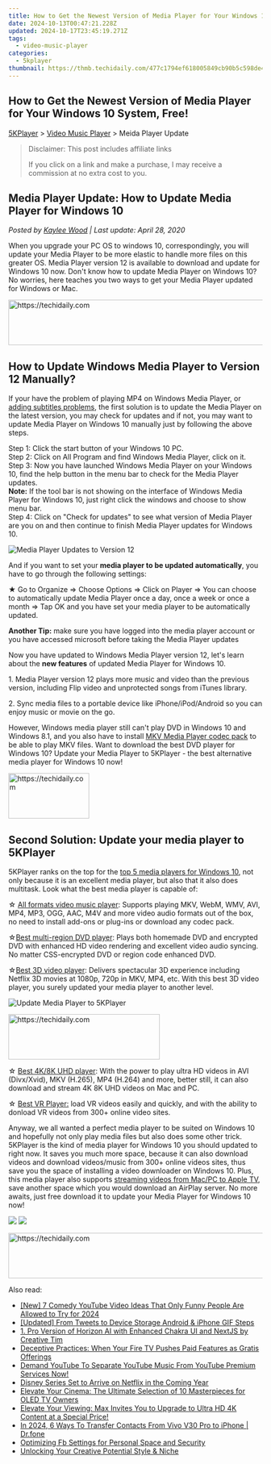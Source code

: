 ```yaml
---
title: How to Get the Newest Version of Media Player for Your Windows 10 System, Free!
date: 2024-10-13T00:47:21.228Z
updated: 2024-10-17T23:45:19.271Z
tags:
  - video-music-player
categories:
  - 5kplayer
thumbnail: https://thmb.techidaily.com/477c1794ef618005849cb90b5c598de4a419e5c1f80c7ae4dc1f76086ad70935.jpg
---
```


## How to Get the Newest Version of Media Player for Your Windows 10 System, Free!

[5KPlayer](https://tools.techidaily.com/5kplayer/products/) \> [Video Music Player](https://tools.techidaily.com/5kplayer/video-music-player/) \> Meida Player Update

>  Disclaimer: This post includes affiliate links
>
>  If you click on a link and make a purchase, I may receive a commission at no extra cost to you.
>

## Media Player Update: How to Update Media Player for Windows 10

 _Posted by [Kaylee Wood](https://www.quora.com/profile/Amanda-Hu-21) | Last update: April 28, 2020_ 

When you upgrade your PC OS to windows 10, correspondingly, you will update your Media Player to be more elastic to handle more files on this greater OS. Media Player version 12 is available to download and update for Windows 10 now. Don't know how to update Media Player on Windows 10? No worries, here teaches you two ways to get your Media Player updated for Windows or Mac.

<!-- affiliate ads begin -->
<a href="https://ephamedtechinc.pxf.io/c/5597632/2137203/26400" target="_top" id="2137203">
  <img src="//a.impactradius-go.com/display-ad/26400-2137203" border="0" alt="https://techidaily.com" width="728" height="90"/>
</a>
<img height="0" width="0" src="https://ephamedtechinc.pxf.io/i/5597632/2137203/26400" style="position:absolute;visibility:hidden;" border="0" />
<!-- affiliate ads end -->

##  How to Update Windows Media Player to Version 12 Manually?

If your have the problem of playing MP4 on Windows Media Player, or [adding subtitles problems](https://tools.techidaily.com/5kplayer/video-music-player/), the first solution is to update the Media Player on the latest version, you may check for updates and if not, you may want to update Media Player on Windows 10 manually just by following the above steps. 

 Step 1: Click the start button of your Windows 10 PC.   
Step 2: Click on All Program and find Windows Media Player, click on it.   
Step 3: Now you have launched Windows Media Player on your Windows 10, find the help button in the menu bar to check for the Media Player updates.   
**Note:** If the tool bar is not showing on the interface of Windows Media Player for Windows 10, just right click the windows and choose to show menu bar.   
Step 4: Click on "Check for updates" to see what version of Media Player are you on and then continue to finish Media Player updates for Windows 10\. 

![Media Player Updates  to Version 12](https://www.5kplayer.com/video-music-player/img/upadate-media-player.jpg)

And if you want to set your **media player to be updated automatically**, you have to go through the following settings: 

★ Go to Organize => Choose Options => Click on Player => You can choose to automatically update Media Player once a day, once a week or once a month => Tap OK and you have set your media player to be automatically updated. 

**Another Tip:** make sure you have logged into the media player account or you have accessed microsoft before taking the Media Player updates

Now you have updated to Windows Media Player version 12, let's learn about the **new features** of updated Media Player for Windows 10\. 

1\. Media Player version 12 plays more music and video than the previous version, including Flip video and unprotected songs from iTunes library. 

2\. Sync media files to a portable device like iPhone/iPod/Android so you can enjoy music or movie on the go. 

However, Windows media player still can't play DVD in Windows 10 and Windows 8.1, and you also have to install [MKV Media Player codec pack](https://tools.techidaily.com/5kplayer/video-music-player/) to be able to play MKV files. Want to download the best DVD player for Windows 10? Update your Media Player to 5KPlayer - the best alternative media player for Windows 10 now!

<!-- affiliate ads begin -->
<a href="https://review-au.sjv.io/c/5597632/2098700/14409" target="_top" id="2098700">
  <img src="//a.impactradius-go.com/display-ad/14409-2098700" border="0" alt="https://techidaily.com" width="160" height="90"/>
</a>
<img height="0" width="0" src="https://review-au.sjv.io/i/5597632/2098700/14409" style="position:absolute;visibility:hidden;" border="0" />
<!-- affiliate ads end -->

## Second Solution: Update your media player to 5KPlayer

5KPlayer ranks on the top for the [top 5 media players for Windows 10](https://tools.techidaily.com/5kplayer/video-music-player/), not only because it is an excellent media player, but also that it also does multitask. Look what the best media player is capable of: 

☆ [All formats video music player](https://tools.techidaily.com/5kplayer/video-music-player/): Supports playing MKV, WebM, WMV, AVI, MP4, MP3, OGG, AAC, M4V and more video audio formats out of the box, no need to install add-ons or plug-ins or download any codec pack. 

☆[Best multi-region DVD player](https://tools.techidaily.com/5kplayer/video-music-player/): Plays both homemade DVD and encrypted DVD with enhanced HD video rendering and excellent video audio syncing. No matter CSS-encrypted DVD or region code enhanced DVD. 

☆[Best 3D video player](https://tools.techidaily.com/5kplayer/video-music-player/): Delivers spectacular 3D experience including Netflix 3D movies at 1080p, 720p in MKV, MP4, etc. With this best 3D video player, you surely updated your media player to another level. 

![Update Media Player to 5KPlayer](https://www.5kplayer.com/video-music-player/../youtube-download/img/play-4k.jpg)

<!-- affiliate ads begin -->
<a href="https://aligracehair.sjv.io/c/5597632/1997643/19272" target="_top" id="1997643">
  <img src="//a.impactradius-go.com/display-ad/19272-1997643" border="0" alt="https://techidaily.com" width="300" height="90"/>
</a>
<img height="0" width="0" src="https://aligracehair.sjv.io/i/5597632/1997643/19272" style="position:absolute;visibility:hidden;" border="0" />
<!-- affiliate ads end -->

☆ [Best 4K/8K UHD player](https://tools.techidaily.com/5kplayer/video-music-player/): With the power to play ultra HD videos in AVI (Divx/Xvid), MKV (H.265), MP4 (H.264) and more, better still, it can also download and stream 4K 8K UHD videos on Mac and PC.   
  
☆ [Best VR Player:](https://tools.techidaily.com/5kplayer/video-music-player/) load VR videos easily and quickly, and with the ability to donload VR videos from 300+ online video sites.   

Anyway, we all wanted a perfect media player to be suited on Windows 10 and hopefully not only play media files but also does some other trick. 5KPlayer is the kind of media player for Windows 10 you should updated to right now. It saves you much more space, because it can also download videos and download videos/music from 300+ online videos sites, thus save you the space of installing a video downloader on Windows 10\. Plus, this media player also supports [streaming videos from Mac/PC to Apple TV](https://tools.techidaily.com/5kplayer/airplay/), save another space which you would download an AirPlay server. No more awaits, just free download it to update your Media Player for Windows 10 now! 

[![](https://www.5kplayer.com/video-music-player/../button/freedownbackwin.png)](https://tools.techidaily.com/5kplayer/products/) [![](https://www.5kplayer.com/video-music-player/../button/freedownbackmac.png)](https://tools.techidaily.com/5kplayer/products/)

<!-- affiliate ads begin -->
<a href="https://appsumo.8odi.net/c/5597632/2094422/7443" target="_top" id="2094422">
  <img src="//a.impactradius-go.com/display-ad/7443-2094422" border="0" alt="https://techidaily.com" width="728" height="90"/>
</a>
<img height="0" width="0" src="https://appsumo.8odi.net/i/5597632/2094422/7443" style="position:absolute;visibility:hidden;" border="0" />
<!-- affiliate ads end -->

<ins class="adsbygoogle"
     style="display:block"
     data-ad-format="autorelaxed"
     data-ad-client="ca-pub-7571918770474297"
     data-ad-slot="1223367746"></ins>

<ins class="adsbygoogle"
     style="display:block"
     data-ad-client="ca-pub-7571918770474297"
     data-ad-slot="8358498916"
     data-ad-format="auto"
     data-full-width-responsive="true"></ins>

<span class="atpl-alsoreadstyle">Also read:</span>
<div><ul>
<li><a href="https://youtube-docs.techidaily.com/-comedy-youtube-video-ideas-that-only-funny-people-are-allowed-to-try-for-2024/"><u>[New] 7 Comedy YouTube Video Ideas That Only Funny People Are Allowed to Try for 2024</u></a></li>
<li><a href="https://twitter-videos.techidaily.com/updated-from-tweets-to-device-storage-android-and-iphone-gif-steps/"><u>[Updated] From Tweets to Device Storage Android & iPhone GIF Steps</u></a></li>
<li><a href="https://fox-zaraz.techidaily.com/1-pro-version-of-horizon-ai-with-enhanced-chakra-ui-and-nextjs-by-creative-tim/"><u>1. Pro Version of Horizon AI with Enhanced Chakra UI and NextJS by Creative Tim</u></a></li>
<li><a href="https://media-tips.techidaily.com/deceptive-practices-when-your-fire-tv-pushes-paid-features-as-gratis-offerings/"><u>Deceptive Practices: When Your Fire TV Pushes Paid Features as Gratis Offerings</u></a></li>
<li><a href="https://media-tips.techidaily.com/demand-youtube-to-separate-youtube-music-from-youtube-premium-services-now/"><u>Demand YouTube To Separate YouTube Music From YouTube Premium Services Now!</u></a></li>
<li><a href="https://media-tips.techidaily.com/disney-series-set-to-arrive-on-netflix-in-the-coming-year/"><u>Disney Series Set to Arrive on Netflix in the Coming Year</u></a></li>
<li><a href="https://media-tips.techidaily.com/elevate-your-cinema-the-ultimate-selection-of-10-masterpieces-for-oled-tv-owners/"><u>Elevate Your Cinema: The Ultimate Selection of 10 Masterpieces for OLED TV Owners</u></a></li>
<li><a href="https://media-tips.techidaily.com/elevate-your-viewing-max-invites-you-to-upgrade-to-ultra-hd-4k-content-at-a-special-price/"><u>Elevate Your Viewing: Max Invites You to Upgrade to Ultra HD 4K Content at a Special Price!</u></a></li>
<li><a href="https://android-transfer.techidaily.com/in-2024-6-ways-to-transfer-contacts-from-vivo-v30-pro-to-iphone-drfone-by-drfone-transfer-from-android-transfer-from-android/"><u>In 2024, 6 Ways To Transfer Contacts From Vivo V30 Pro to iPhone | Dr.fone</u></a></li>
<li><a href="https://facebook.techidaily.com/optimizing-fb-settings-for-personal-space-and-security/"><u>Optimizing Fb Settings for Personal Space and Security</u></a></li>
<li><a href="https://youtube-sure.techidaily.com/king-your-creative-potential-style-and-niche/"><u>Unlocking Your Creative Potential Style & Niche</u></a></li>
</ul></div>

